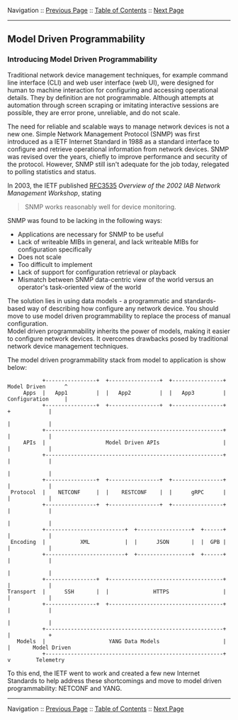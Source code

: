 Navigation :: [Previous Page](LTRDEV-1100-03b-NETCONF-Ex4.md) :: [Table of Contents](LTRDEV-1100-00-Intro.md#table-of-contents) :: [Next Page](LTRDEV-1100-03c-GuestShell-Ex1.md)


---

## Model Driven Programmability

### Introducing Model Driven Programmability

Traditional network device management techniques, for example command line interface (CLI) and web user interface 
(web UI), were designed for human to machine interaction for configuring and accessing operational details.  They by 
definition are not programmable.  Although attempts at automation through screen scraping or imitating interactive 
sessions are possible, they are error prone, unreliable, and do not scale.

The need for reliable and scalable ways to manage network devices is not a new one.  Simple Network Management Protocol 
(SNMP) was first introduced as a IETF Internet Standard in 1988 as a standard interface to configure and retrieve 
operational information from network devices.  SNMP was revised over the years, chiefly to improve performance and 
security of the protocol.  However, SNMP still isn't adequate for the job today, relegated to polling statistics and 
status.

In 2003, the IETF published [RFC3535](https://tools.ietf.org/html/rfc3535) *Overview of the 2002 IAB Network 
Management Workshop*, stating

> SNMP works reasonably well for device monitoring.

SNMP was found to be lacking in the following ways:

* Applications are necessary for SNMP to be useful
* Lack of writeable MIBs in general, and lack writeable MIBs for configuration specifically
* Does not scale
* Too difficult to implement
* Lack of support for configuration retrieval or playback
* Mismatch between SNMP data-centric view of the world versus an operator's task-oriented view of the world 

The solution lies in using data models - a programmatic and standards-based way of describing how configure any 
network device. You should move to use model driven programmability to replace the process of manual configuration.  
Model driven programmability inherits the power of models, making it easier to configure network devices.  It overcomes 
drawbacks posed by traditional network device management techniques.

The model driven programmability stack from model to application is show below:

```
           +----------------+  +----------------+  +----------------+  Model Driven      ^
     Apps  |   App1         |  |   App2         |  |   App3         |  Configuration     |
           +----------------+  +----------------+  +----------------+       +            |
                                                                            |            |
           +--------------------------------------------------------+       |            |
     APIs  |                   Model Driven APIs                    |       |            |
           +--------------------------------------------------------+       |            |
                                                                            |            |
           +----------------+  +----------------+  +----------------+       |            |
 Protocol  |    NETCONF     |  |    RESTCONF    |  |      gRPC      |       |            |
           +----------------+  +----------------+  +----------------+       |            |
                                                                            |            |
           +-------------------------+  +-----------------+  +------+       |            |
 Encoding  |           XML           |  |      JSON       |  |  GPB |       |            |
           +-------------------------+  +-----------------+  +------+       |            |
                                                                            |            |
           +----------------+  +------------------------------------+       |            |
Transport  |      SSH       |  |              HTTPS                 |       |            |
           +----------------+  +------------------------------------+       |            |
                                                                            |            |
           +--------------------------------------------------------+       |            +
   Models  |                    YANG Data Models                    |       |       Model Driven
           +--------------------------------------------------------+       v        Telemetry
```

To this end, the IETF went to work and created a few new Internet Standards to help address these shortcomings and 
move to model driven programmability: NETCONF and YANG.

---

Navigation :: [Previous Page](LTRDEV-1100-03b-NETCONF-Ex4.md) :: [Table of Contents](LTRDEV-1100-00-Intro.md#table-of-contents) :: [Next Page](LTRDEV-1100-03c-GuestShell-Ex1.md)

